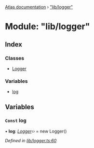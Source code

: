 [Atlas documentation](../globals.md) › ["lib/logger"](_lib_logger_.md)

# Module: "lib/logger"

## Index

### Classes

* [Logger](../classes/_lib_logger_.logger.md)

### Variables

* [log](_lib_logger_.md#const-log)

## Variables

### `Const` log

• **log**: *[Logger](../classes/_lib_logger_.logger.md)‹›* = new Logger()

*Defined in [lib/logger.ts:60](https://github.com/chronark/atlas/blob/5333653/src/lib/logger.ts#L60)*
